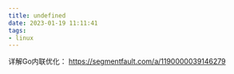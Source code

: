 ```yaml
---
title: undefined
date: 2023-01-19 11:11:41
tags:
- linux
---
```


详解Go内联优化： https://segmentfault.com/a/1190000039146279

